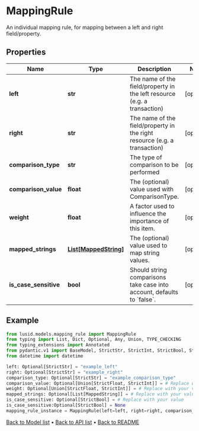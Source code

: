 # MappingRule

An individual mapping rule, for mapping between a left and right field/property.
## Properties
Name | Type | Description | Notes
------------ | ------------- | ------------- | -------------
**left** | **str** | The name of the field/property in the left resource (e.g. a transaction) | [optional] 
**right** | **str** | The name of the field/property in the right resource (e.g. a transaction) | [optional] 
**comparison_type** | **str** | The type of comparison to be performed | [optional] 
**comparison_value** | **float** | The (optional) value used with ComparisonType. | [optional] 
**weight** | **float** | A factor used to influence the importance of this item. | [optional] 
**mapped_strings** | [**List[MappedString]**](MappedString.md) | The (optional) value used to map string values. | [optional] 
**is_case_sensitive** | **bool** | Should string comparisons take case into account, defaults to &#x60;false&#x60;. | [optional] 
## Example

```python
from lusid.models.mapping_rule import MappingRule
from typing import List, Dict, Optional, Any, Union, TYPE_CHECKING
from typing_extensions import Annotated
from pydantic.v1 import BaseModel, StrictStr, StrictInt, StrictBool, StrictFloat, StrictBytes, Field, validator, ValidationError, conlist, constr
from datetime import datetime

left: Optional[StrictStr] = "example_left"
right: Optional[StrictStr] = "example_right"
comparison_type: Optional[StrictStr] = "example_comparison_type"
comparison_value: Optional[Union[StrictFloat, StrictInt]] = # Replace with your value
weight: Optional[Union[StrictFloat, StrictInt]] = # Replace with your value
mapped_strings: Optional[List[MappedString]] = # Replace with your value
is_case_sensitive: Optional[StrictBool] = # Replace with your value
is_case_sensitive:Optional[StrictBool] = None
mapping_rule_instance = MappingRule(left=left, right=right, comparison_type=comparison_type, comparison_value=comparison_value, weight=weight, mapped_strings=mapped_strings, is_case_sensitive=is_case_sensitive)

```

[Back to Model list](../README.md#documentation-for-models) &#8226; [Back to API list](../README.md#documentation-for-api-endpoints) &#8226; [Back to README](../README.md)

